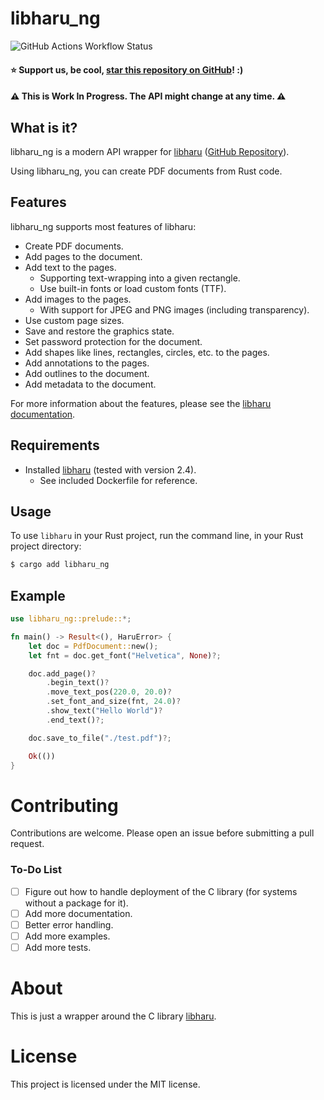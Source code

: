 # libharu_ng

![GitHub Actions Workflow Status](https://img.shields.io/github/actions/workflow/status/bastibense/libharu_ng/master-build-test.yml)

#### ⭐ Support us, be cool, [star this repository on GitHub](https://github.com/bastibense/libharu_ng)! :)

#### ⚠️ This is Work In Progress. The API might change at any time. ⚠️

## What is it?

libharu_ng is a modern API wrapper for [libharu](http://libaru.org/) ([GitHub Repository](https://github.com/libharu/libharu)).

Using libharu_ng, you can create PDF documents from Rust code.

## Features

libharu_ng supports most features of libharu:

- Create PDF documents.
- Add pages to the document.
- Add text to the pages.
  - Supporting text-wrapping into a given rectangle.
  - Use built-in fonts or load custom fonts (TTF).
- Add images to the pages.
  - With support for JPEG and PNG images (including transparency).
- Use custom page sizes.
- Save and restore the graphics state.
- Set password protection for the document.
- Add shapes like lines, rectangles, circles, etc. to the pages.
- Add annotations to the pages.
- Add outlines to the document.
- Add metadata to the document.

For more information about the features, please see the [libharu documentation](http://libharu.org).

## Requirements

- Installed [libharu](http://libharu.org/) (tested with version 2.4).
  - See included Dockerfile for reference.

## Usage

To use `libharu` in your Rust project, run the command line, in your Rust project directory:

```bash
$ cargo add libharu_ng
```

## Example

```rust
use libharu_ng::prelude::*;

fn main() -> Result<(), HaruError> {
    let doc = PdfDocument::new();
    let fnt = doc.get_font("Helvetica", None)?;

    doc.add_page()?
        .begin_text()?
        .move_text_pos(220.0, 20.0)?
        .set_font_and_size(fnt, 24.0)?
        .show_text("Hello World")?
        .end_text()?;

    doc.save_to_file("./test.pdf")?;

    Ok(())
}
```

# Contributing

Contributions are welcome. Please open an issue before submitting a pull request.

### To-Do List

- [ ] Figure out how to handle deployment of the C library (for systems without a package for it).
- [ ] Add more documentation.
- [ ] Better error handling.
- [ ] Add more examples.
- [ ] Add more tests.

# About

This is just a wrapper around the C library [libharu](http://libharu.org/).

# License

This project is licensed under the MIT license.
